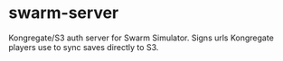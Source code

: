 # swarm-server
Kongregate/S3 auth server for Swarm Simulator. Signs urls Kongregate players use to sync saves directly to S3.
